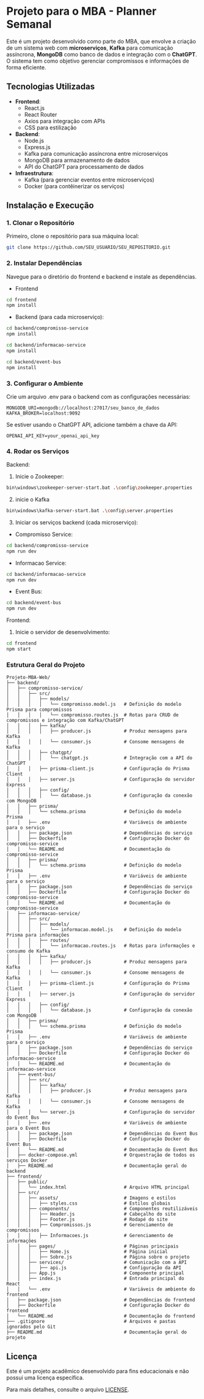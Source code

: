 # Projeto para o MBA - Planner Semanal

Este é um projeto desenvolvido como parte do MBA, que envolve a criação de um sistema web com **microserviços**, **Kafka** para comunicação assíncrona, **MongoDB** como banco de dados e integração com o **ChatGPT**. O sistema tem como objetivo gerenciar compromissos e informações de forma eficiente.

## **Tecnologias Utilizadas**

- **Frontend**:
  - React.js
  - React Router
  - Axios para integração com APIs
  - CSS para estilização
- **Backend**:
  - Node.js
  - Express.js
  - Kafka para comunicação assíncrona entre microserviços
  - MongoDB para armazenamento de dados
  - API do ChatGPT para processamento de dados
- **Infraestrutura**:
  - Kafka (para gerenciar eventos entre microserviços)
  - Docker (para contêinerizar os serviços)

## **Instalação e Execução**

### 1. **Clonar o Repositório**

Primeiro, clone o repositório para sua máquina local:

```bash
git clone https://github.com/SEU_USUARIO/SEU_REPOSITORIO.git
```
### 2. **Instalar Dependências**
Navegue para o diretório do frontend e backend e instale as dependências.

- Frontend
``` bash
cd frontend
npm install

```
- Backend (para cada microserviço):
``` bash
cd backend/compromisso-service
npm install

cd backend/informacao-service
npm install

cd backend/event-bus
npm install

```
### 3. **Configurar o Ambiente**
Crie um arquivo .env para o backend com as configurações necessárias:

``` env
MONGODB_URI=mongodb://localhost:27017/seu_banco_de_dados
KAFKA_BROKER=localhost:9092
```
Se estiver usando o ChatGPT API, adicione também a chave da API:

``` env
OPENAI_API_KEY=your_openai_api_key
```
### 4. **Rodar os Serviços**

Backend:
1. Inicie o Zookeeper:
``` bash
bin\windows\zookeeper-server-start.bat .\config\zookeeper.properties
```
2. inicie o Kafka
``` bash
bin\windows\kafka-server-start.bat .\config\server.properties
```
3. Iniciar os serviços backend (cada microserviço):
- Compromisso Service:
 ``` bash
 cd backend/compromisso-service
 npm run dev
 ```
- Informacao Service:
``` bash
cd backend/informacao-service
npm run dev
```
- Event Bus:
``` bash
cd backend/event-bus
npm run dev
```
Frontend:
1. Inicie o servidor de desenvolvimento:
``` bash
cd frontend
npm start
```
### Estrutura Geral do Projeto
``` Plaintext
Projeto-MBA-Web/
├── backend/
│   ├── compromisso-service/
│   │   ├── src/
│   │   │   ├── models/
│   │   │   │   └── compromisso.model.js   # Definição do modelo Prisma para compromissos
│   │   │   │   └── compromisso.routes.js  # Rotas para CRUD de compromissos e integração com Kafka/ChatGPT
│   │   │   ├── kafka/
│   │   │   │   ├── producer.js            # Produz mensagens para Kafka
│   │   │   │   └── consumer.js            # Consome mensagens de Kafka
│   │   │   ├── chatgpt/
│   │   │   │   └── chatgpt.js             # Integração com a API do ChatGPT
│   │   │   ├── prisma-client.js           # Configuração do Prisma Client
│   │   │   ├── server.js                  # Configuração do servidor Express
│   │   │   ├── config/
│   │   │   │   └── database.js            # Configuração da conexão com MongoDB
│   │   ├── prisma/
│   │   │   └── schema.prisma              # Definição do modelo Prisma
│   │   ├── .env                           # Variáveis de ambiente para o serviço
│   │   ├── package.json                   # Dependências do serviço
│   │   ├── Dockerfile                     # Configuração Docker do compromisso-service
│   │   └── README.md                      # Documentação do compromisso-service
│   │   ├── prisma/
│   │   │   └── schema.prisma              # Definição do modelo Prisma
│   │   ├── .env                           # Variáveis de ambiente para o serviço
│   │   ├── package.json                   # Dependências do serviço
│   │   ├── Dockerfile                     # Configuração Docker do compromisso-service
│   │   └── README.md                      # Documentação do compromisso-service
│   ├── informacao-service/
│   │   ├── src/
│   │   │   ├── models/
│   │   │   │   └── informacao.model.js    # Definição do modelo Prisma para informações
│   │   │   ├── routes/
│   │   │   │   └── informacao.routes.js   # Rotas para informações e consumo de Kafka
│   │   │   ├── kafka/
│   │   │   │   ├── producer.js            # Produz mensagens para Kafka
│   │   │   │   └── consumer.js            # Consome mensagens de Kafka
│   │   │   ├── prisma-client.js           # Configuração do Prisma Client
│   │   │   ├── server.js                  # Configuração do servidor Express
│   │   │   ├── config/
│   │   │   │   └── database.js            # Configuração da conexão com MongoDB
│   │   ├── prisma/
│   │   │   └── schema.prisma              # Definição do modelo Prisma
│   │   ├── .env                           # Variáveis de ambiente para o serviço
│   │   ├── package.json                   # Dependências do serviço
│   │   ├── Dockerfile                     # Configuração Docker do informacao-service
│   │   └── README.md                      # Documentação do informacao-service
│   ├── event-bus/
│   │   ├── src/
│   │   │   ├── kafka/
│   │   │   │   ├── producer.js            # Produz mensagens para Kafka
│   │   │   │   └── consumer.js            # Consome mensagens de Kafka
│   │   │   └── server.js                  # Configuração do servidor do Event Bus
│   │   ├── .env                           # Variáveis de ambiente para o Event Bus
│   │   ├── package.json                   # Dependências do Event Bus
│   │   ├── Dockerfile                     # Configuração Docker do Event Bus
│   │   └── README.md                      # Documentação do Event Bus
│   ├── docker-compose.yml                 # Orquestração de todos os serviços Docker
│   ├── README.md                          # Documentação geral do backend
├── frontend/
│   ├── public/
│   │   └── index.html                     # Arquivo HTML principal
│   ├── src/
│   │   ├── assets/                        # Imagens e estilos
│   │   │   ├── styles.css                 # Estilos globais
│   │   ├── components/                    # Componentes reutilizáveis
│   │   │   ├── Header.js                  # Cabeçalho do site
│   │   │   ├── Footer.js                  # Rodapé do site
│   │   │   ├── Compromissos.js            # Gerenciamento de compromissos
│   │   │   ├── Informacoes.js             # Gerenciamento de informações
│   │   ├── pages/                         # Páginas principais
│   │   │   ├── Home.js                    # Página inicial
│   │   │   ├── Sobre.js                   # Página sobre o projeto
│   │   ├── services/                      # Comunicação com a API
│   │   │   ├── api.js                     # Configuração da API
│   │   ├── App.js                         # Componente principal
│   │   ├── index.js                       # Entrada principal do React
│   │   └── .env                           # Variáveis de ambiente do frontend
│   ├── package.json                       # Dependências do frontend
│   ├── Dockerfile                         # Configuração Docker do frontend
│   └── README.md                          # Documentação do frontend
├── .gitignore                             # Arquivos e pastas ignorados pelo Git
├── README.md                              # Documentação geral do projeto

```

## Licença
Este é um projeto acadêmico desenvolvido para fins educacionais e não possui uma licença específica.

Para mais detalhes, consulte o arquivo [LICENSE](./LICENSE).





